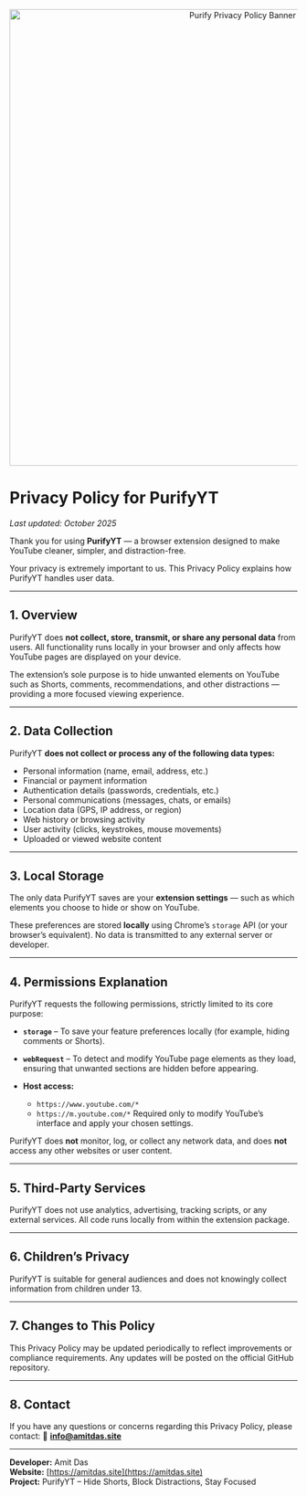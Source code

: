 <p align="center">
  <img src="https://i.ibb.co/g1TtHpx/Untitled-design.png" alt="Purify Privacy Policy Banner" width="800">
</p>

# **Privacy Policy for PurifyYT**

*Last updated: October 2025*

Thank you for using **PurifyYT** — a browser extension designed to make YouTube cleaner, simpler, and distraction-free.

Your privacy is extremely important to us. This Privacy Policy explains how PurifyYT handles user data.

---

## **1. Overview**

PurifyYT does **not collect, store, transmit, or share any personal data** from users.
All functionality runs locally in your browser and only affects how YouTube pages are displayed on your device.

The extension’s sole purpose is to hide unwanted elements on YouTube such as Shorts, comments, recommendations, and other distractions — providing a more focused viewing experience.

---

## **2. Data Collection**

PurifyYT **does not collect or process any of the following data types:**

* Personal information (name, email, address, etc.)
* Financial or payment information
* Authentication details (passwords, credentials, etc.)
* Personal communications (messages, chats, or emails)
* Location data (GPS, IP address, or region)
* Web history or browsing activity
* User activity (clicks, keystrokes, mouse movements)
* Uploaded or viewed website content

---

## **3. Local Storage**

The only data PurifyYT saves are your **extension settings** — such as which elements you choose to hide or show on YouTube.

These preferences are stored **locally** using Chrome’s `storage` API (or your browser’s equivalent).
No data is transmitted to any external server or developer.

---

## **4. Permissions Explanation**

PurifyYT requests the following permissions, strictly limited to its core purpose:

* **`storage`** – To save your feature preferences locally (for example, hiding comments or Shorts).
* **`webRequest`** – To detect and modify YouTube page elements as they load, ensuring that unwanted sections are hidden before appearing.
* **Host access:**

  * `https://www.youtube.com/*`
  * `https://m.youtube.com/*`
    Required only to modify YouTube’s interface and apply your chosen settings.

PurifyYT does **not** monitor, log, or collect any network data, and does **not** access any other websites or user content.

---

## **5. Third-Party Services**

PurifyYT does not use analytics, advertising, tracking scripts, or any external services.
All code runs locally from within the extension package.

---

## **6. Children’s Privacy**

PurifyYT is suitable for general audiences and does not knowingly collect information from children under 13.

---

## **7. Changes to This Policy**

This Privacy Policy may be updated periodically to reflect improvements or compliance requirements.
Any updates will be posted on the official GitHub repository.

---

## **8. Contact**

If you have any questions or concerns regarding this Privacy Policy, please contact:
📧 **[info@amitdas.site](mailto:info@amitdas.site)**

---

**Developer:** Amit Das</br>
**Website:** [https://amitdas.site](https://amitdas.site)</br>
**Project:** PurifyYT – Hide Shorts, Block Distractions, Stay Focused
